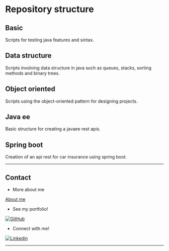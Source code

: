 # Repository structure

## Basic
Scripts for testing java features and sintax.

## Data structure
Scripts involving data structure in java such as queues, stacks, sorting methods and binary trees.

## Object oriented
Scripts using the object-oriented pattern for designing projects.

## Java ee
Basic structure for creating a javaee rest apis.

## Spring boot
Creation of an api rest for car insurance using spring boot.

---

## Contact

- More about me

[About me](https://github.com/sabrinabm94/about/blob/main/ABOUT.md)

- See my portfolio!

[![GitHub](https://img.shields.io/badge/GitHub-181717?style=for-the-badge&logo=github&logoColor=white)](https://bit.ly/3Q7O3Z7)

- Connect with me!

[![Linkedin](https://img.shields.io/badge/LinkedIn-0077B5?style=for-the-badge&logo=linkedin&logoColor=white)](https://www.linkedin.com/in/sabrinabm94/?locale=en_US)

---

